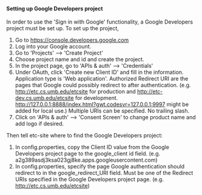 #### Setting up Google Developers project
In order to use the 'Sign in with Google' functionality, a Google Developers project must be set up. To set up the project,

1. Go to https://console.developers.google.com
2. Log into your Google account.
3. Go to 'Projects' --> 'Create Project'
4. Choose project name and id and create the project. 
5. In the project page, go to 'APIs & auth' --> 'Credentials'
6. Under OAuth, click 'Create new Client ID' and fill in the information. Application type is 'Web application'. Authorized Redirect URI are the pages that Google could possibly redirect to after authentication. (e.g. http://etc.cs.umb.edu/etcsite for production and http://etc-dev.cs.umb.edu/etcsite for development. http://127.0.0.1:8888/index.html?gwt.codesvr=127.0.0.1:9997 might be added for local use.) Multiple URIs can be specified. No trailing slash. 
7. Click on 'APIs & auth' --> 'Consent Screen' to change product name and add logo if desired. 

Then tell etc-site where to find the Google Developers project: 

1. In config.properties, copy the Client ID value from the Google Developers project page to the google_client id field. (e.g. a2g389asdj3ksa023gj8ke.apps.googleusercontent.com)
2. In config.properties, specify the page Google authentication should redirect to in the google_redirect_URI field. Must be one of the Redirect URIs specified in the Google Developers project page. (e.g. http://etc.cs.umb.edu/etcsite) 
